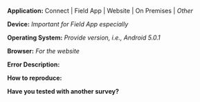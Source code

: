 **Application:** Connect | Field App | Website | On Premises | _Other_

**Device:** _Important for Field App especially_

**Operating System:** _Provide version, i.e., Android 5.0.1_

**Browser:** _For the website_

**Error Description:** 

**How to reproduce:**

**Have you tested with another survey?** 
